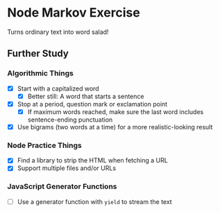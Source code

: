 Node Markov Exercise
====================

Turns ordinary text into word salad!

Further Study
-------------

### Algorithmic Things

- [x] Start with a capitalized word
  - [x] Better still:  A word that starts a sentence
- [x] Stop at a period, question mark or exclamation point
  - [x] If maximum words reached, make sure the last word includes sentence-ending punctuation
- [x] Use bigrams (two words at a time) for a more realistic-looking result

### Node Practice Things

- [x] Find a library to strip the HTML when fetching a URL
- [x] Support multiple files and/or URLs

### JavaScript Generator Functions

- [ ] Use a generator function with `yield` to stream the text